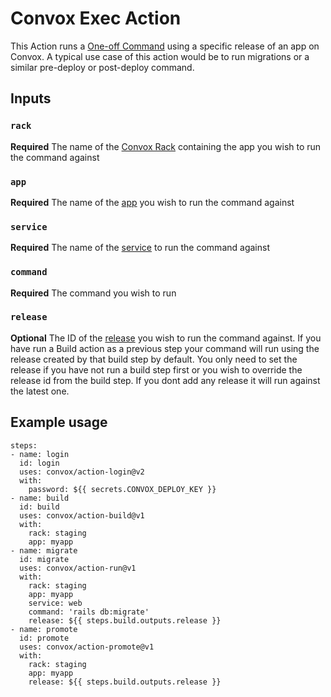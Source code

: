 # Convox Exec Action
This Action runs a [One-off Command](https://docs.convox.com/management/one-off-commands) using a specific release of an app on Convox. A typical use case of this action would be to run migrations or a similar pre-deploy or post-deploy command.

## Inputs
### `rack`
**Required** The name of the [Convox Rack](https://docs.convox.com/introduction/rack) containing the app you wish to run the command against
### `app`
**Required** The name of the [app](https://docs.convox.com/deployment/creating-an-application) you wish to run the command against
### `service`
**Required** The name of the [service](https://docs.convox.com/application/services) to run the command against
### `command`
**Required** The command you wish to run
### `release`
**Optional** The ID of the [release](https://docs.convox.com/deployment/releases) you wish to run the command against. If you have run a Build action as a previous step your command will run using the release created by that build step by default. You only need to set the release if you have not run a build step first or you wish to override the release id from the build step. If you dont add any release it will run against the latest one.
## Example usage
```
steps:
- name: login
  id: login
  uses: convox/action-login@v2
  with:
    password: ${{ secrets.CONVOX_DEPLOY_KEY }}
- name: build
  id: build
  uses: convox/action-build@v1
  with:
    rack: staging
    app: myapp
- name: migrate
  id: migrate
  uses: convox/action-run@v1
  with:
    rack: staging
    app: myapp
    service: web
    command: 'rails db:migrate'
    release: ${{ steps.build.outputs.release }}
- name: promote
  id: promote
  uses: convox/action-promote@v1
  with:
    rack: staging
    app: myapp
    release: ${{ steps.build.outputs.release }}
```
